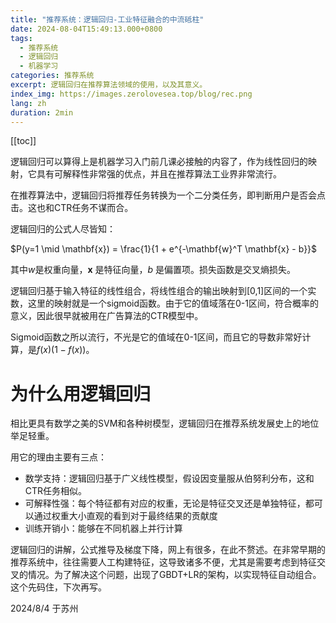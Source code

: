 ```yaml
---
title: "推荐系统：逻辑回归-工业特征融合的中流砥柱"
date: 2024-08-04T15:49:13.000+0800
tags:
  - 推荐系统
  - 逻辑回归
  - 机器学习
categories: 推荐系统
excerpt: 逻辑回归在推荐算法领域的使用，以及其意义。
index_img: https://images.zerolovesea.top/blog/rec.png
lang: zh
duration: 2min
---
```

[[toc]]

逻辑回归可以算得上是机器学习入门前几课必接触的内容了，作为线性回归的映射，它具有可解释性非常强的优点，并且在推荐算法工业界非常流行。

在推荐算法中，逻辑回归将推荐任务转换为一个二分类任务，即判断用户是否会点击。这也和CTR任务不谋而合。

逻辑回归的公式人尽皆知：

$P(y=1 \mid \mathbf{x}) = \frac{1}{1 + e^{-\mathbf{w}^T \mathbf{x} - b}}$

其中$w$是权重向量，$\mathbf{x}$ 是特征向量，$b$ 是偏置项。损失函数是交叉熵损失。

逻辑回归基于输入特征的线性组合，将线性组合的输出映射到[0,1]区间的一个实数，这里的映射就是一个sigmoid函数。由于它的值域落在0-1区间，符合概率的意义，因此很早就被用在广告算法的CTR模型中。

Sigmoid函数之所以流行，不光是它的值域在0-1区间，而且它的导数非常好计算，是$f(x)(1-f(x))$。

# 为什么用逻辑回归

相比更具有数学之美的SVM和各种树模型，逻辑回归在推荐系统发展史上的地位举足轻重。

用它的理由主要有三点：

- 数学支持：逻辑回归基于广义线性模型，假设因变量服从伯努利分布，这和CTR任务相似。
- 可解释性强：每个特征都有对应的权重，无论是特征交叉还是单独特征，都可以通过权重大小直观的看到对于最终结果的贡献度
- 训练开销小：能够在不同机器上并行计算

逻辑回归的讲解，公式推导及梯度下降，网上有很多，在此不赘述。在非常早期的推荐系统中，往往需要人工构建特征，这导致诸多不便，尤其是需要考虑到特征交叉的情况。为了解决这个问题，出现了GBDT+LR的架构，以实现特征自动组合。这个先码住，下次再写。

2024/8/4 于苏州
